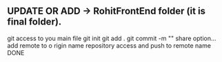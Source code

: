 UPDATE OR ADD -> RohitFrontEnd folder (it is final folder).
----------------------------------------------------------
git access to you main file
git init
git add .
git commit -m "<msg>"
share option... add remote to o rigin name
repository access and push to remote name
DONE